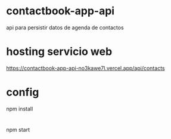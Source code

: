 # contactbook-app-api
api para persistir datos de agenda de contactos
# hosting servicio web
https://contactbook-app-api-no3kawe7l.vercel.app/api/contacts
# config
npm install
#
npm start
